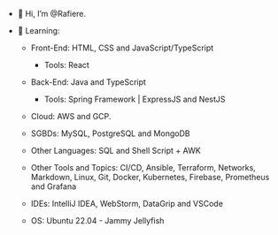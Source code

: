 - 👋 Hi, I’m @Rafiere.

- 👀 Learning:

  - Front-End: HTML, CSS and JavaScript/TypeScript
    - Tools: React

  - Back-End: Java and TypeScript
    - Tools: Spring Framework | ExpressJS and NestJS

  - Cloud: AWS and GCP.

  - SGBDs: MySQL, PostgreSQL and MongoDB

  - Other Languages: SQL and Shell Script + AWK

  - Other Tools and Topics: CI/CD, Ansible, Terraform, Networks, Markdown, Linux, Git, Docker, Kubernetes, Firebase, Prometheus and Grafana

  - IDEs: IntelliJ IDEA, WebStorm, DataGrip and VSCode

  - OS: Ubuntu 22.04 - Jammy Jellyfish
